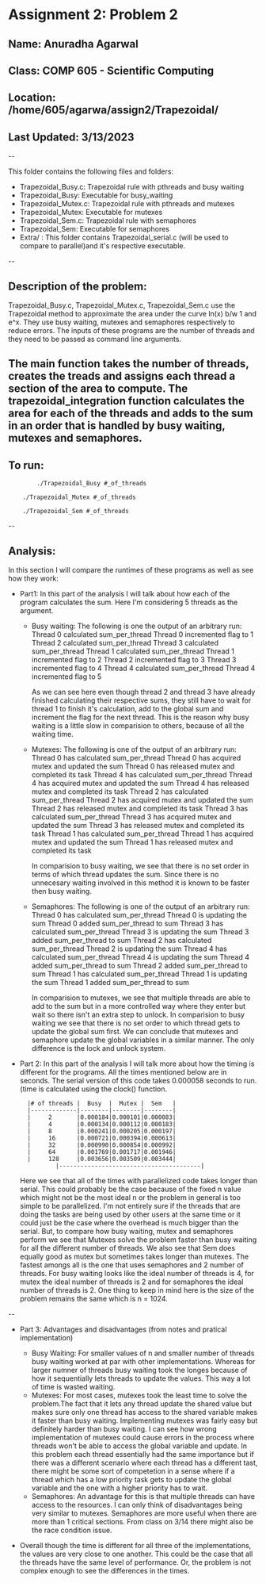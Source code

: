 # Assignment 2: Problem 2
## Name: Anuradha Agarwal
## Class: COMP 605 - Scientific Computing
## Location: /home/605/agarwa/assign2/Trapezoidal/
## Last Updated: 3/13/2023

--

This folder contains the following files and folders:
- Trapezoidal_Busy.c: Trapezoidal rule with pthreads and busy waiting
- Trapezoidal_Busy: Executable for busy_waiting
- Trapezoidal_Mutex.c: Trapezoidal rule with pthreads and mutexes
- Trapezoidal_Mutex: Executable for mutexes
- Trapezoidal_Sem.c: Trapezoidal rule with semaphores
- Trapezoidal_Sem: Executable for semaphores
- Extra/ : This folder contains Trapezoidal_serial.c (will be used 
		to compare to parallel)and it's respective executable.


--

## Description of the problem:
Trapezoidal_Busy.c, Trapezoidal_Mutex.c, Trapezoidal_Sem.c use the Trapezoidal
method to approximate the area under the curve ln(x) b/w 1 and e^x. They use 
busy waiting, mutexes and semaphores respectively to reduce errors. The inputs 
of these programs are the number of threads and they need to be passed as command 
line arguments. 

The main function takes the number of threads, creates the treads and assigns 
each thread a section of the area to compute. The trapezoidal_integration 
function calculates the area for each of the threads and adds to the sum in an 
order that is handled by busy waiting, mutexes and semaphores.
--

## To run:

```
        ./Trapezoidal_Busy #_of_threads 
```

```
	./Trapezoidal_Mutex #_of_threads
```

```
	./Trapezoidal_Sem #_of_threads
```
--
## Analysis:

In this section I will compare the runtimes of these programs as well as see how
they work: 

- Part1: In this part of the analysis I will talk about how each of the program 
	calculates the sum. Here I'm considering 5 threads as the argument. 
	- Busy waiting: The following is one the output of an arbitrary run:
		Thread 0 calculated sum_per_thread
		Thread 0 incremented flag to 1
		Thread 2 calculated sum_per_thread
		Thread 3 calculated sum_per_thread
		Thread 1 calculated sum_per_thread
		Thread 1 incremented flag to 2
		Thread 2 incremented flag to 3
		Thread 3 incremented flag to 4
		Thread 4 calculated sum_per_thread
		Thread 4 incremented flag to 5
 
		As we can see here even though thread 2 and thread 3 have already
		finished calculating their respective sums, they still have to 
		wait for thread 1 to finish it's calculation, add to the global
		sum and increment the flag for the next thread. This is the 
		reason why busy waiting is a little slow in comparision to others,
		because of all the waiting time. 

	- Mutexes: The following is one of the output of an arbitrary run:
		Thread 0 has calculated sum_per_thread
		Thread 0 has acquired mutex and updated the sum
		Thread 0 has released mutex and completed its task
		Thread 4 has calculated sum_per_thread
		Thread 4 has acquired mutex and updated the sum
		Thread 4 has released mutex and completed its task
		Thread 2 has calculated sum_per_thread
		Thread 2 has acquired mutex and updated the sum
		Thread 2 has released mutex and completed its task
		Thread 3 has calculated sum_per_thread
		Thread 3 has acquired mutex and updated the sum
		Thread 3 has released mutex and completed its task
		Thread 1 has calculated sum_per_thread
		Thread 1 has acquired mutex and updated the sum
		Thread 1 has released mutex and completed its task

		In comparision to busy waiting, we see that there is no set 
		order in terms of which thread updates the sum. Since there
		is no unnecesary waiting involved in this method it is known to
		be faster then busy waiting. 

	- Semaphores: The following is one of the output of an arbitrary run:
		Thread 0 has calculated sum_per_thread
		Thread 0 is updating the sum
		Thread 0 added sum_per_thread to sum
		Thread 3 has calculated sum_per_thread
		Thread 3 is updating the sum
		Thread 3 added sum_per_thread to sum
		Thread 2 has calculated sum_per_thread
		Thread 2 is updating the sum
		Thread 4 has calculated sum_per_thread
		Thread 4 is updating the sum
		Thread 4 added sum_per_thread to sum
		Thread 2 added sum_per_thread to sum
		Thread 1 has calculated sum_per_thread
		Thread 1 is updating the sum
		Thread 1 added sum_per_thread to sum

		In comparision to mutexes, we see that multiple threads are able
		to add to the sum but in a more controlled way where they enter but 
		wait so there isn't an extra step to unlock. In comparision to 
		busy waiting we see that there is no set order to which thread gets
		to update the global sum first. We can conclude that mutexes and 
		semaphore update the global variables in a similar manner. The only
		difference is the lock and unlock system.


- Part 2: In this part of the analysis I will talk more about how the timing is 
	  different for the programs. All the times mentioned below are in seconds.
	  The serial version of this code takes 0.000058 seconds to run.(time is 
	  calculated using the clock() function. 


		|# of threads |  Busy  |  Mutex |  Sem   |
		|-------------|--------|--------|--------|
		|     2       |0.000184|0.000101|0.000083|
		|     4       |0.000134|0.000112|0.000183|
		|     8       |0.000241|0.000205|0.000197|
		|     16      |0.000721|0.000394|0.000613|
		|     32      |0.000990|0.000854|0.000992|
		|     64      |0.001769|0.001717|0.001946|
		|     128     |0.003656|0.003509|0.003444|
                |----------------------------------------|

	Here we see that all of the times with parallelized code takes longer than 
	serial. This could probably be the case because of the fixed n value which 
	might not be the most ideal n or the problem in general is too simple to be 
	parallelized. I'm not entirely sure if the threads that are
	doing the tasks are being used by other users at the same time or it could 
	just be the case where the overhead is much bigger than the serial. But, to 
	compare how busy waiting, mutex and semaphores perform we see that Mutexes 
	solve the problem faster than busy waiting for all the different number of 
	threads.  We also see that Sem does equally good as mutex but sometimes takes
	longer than mutexes. The fastest amongs all is the one that uses semaphores
	and 2 number of threads. For busy waiting looks like the ideal number of 
	threads is 4, for mutex the ideal number of threads is 2 and for semaphores
	the ideal number of threads is 2. One thing to keep in mind here is the size
	of the problem remains the same which is n = 1024. 

--

- Part 3: Advantages and disadvantages (from notes and pratical implementation)
	- Busy Waiting: For smaller values of n and smaller number of threads busy 
			waiting worked at par with other implementations. Whereas for
			larger numner of threads busy waiting took the longes because
			of how it sequentially lets threads to update the values. This
			way a lot of time is wasted waiting. 
	- Mutexes: For most cases, mutexes took the least time to solve the problem.The
		   fact that it lets any thread update the shared value but makes sure only
		   one thread has access to the shared variable makes it faster than busy 
		   waiting. Implementing mutexes was fairly easy but definitely harder than 
		   busy waiting. I can see how wrong implementation of mutexes could cause 
		   errors in the process where threads won't be able to access the global 
		   variable and update. In this problem each thread essentially had the same
		   importance but if there was a different scenario where each thread has a 
		   different tast, there might be some sort of competetion in a sense where if 
		   a thread which has a low priority task gets to update the global variable
	 	   and the one with a higher priority has to wait. 
	- Semaphores: An advantage for this is that multiple threads can have access to the 
		      resources. I can only think of disadvantages being very similar to mutexes.
		      Semaphores are more useful when there are more than 1 critical sections.
		      From class on 3/14 there might also be the race condition issue. 
		      
- Overall though the time is different for all three of the implementations, the values are very
close to one another. This could be the case that all the threads have the same level of performance.
Or, the problem is not complex enough to see the differences in the times. 



